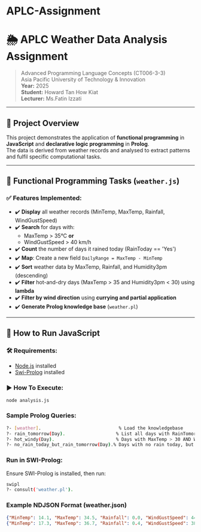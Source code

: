# APLC-Assignment

# 🌦️ APLC Weather Data Analysis Assignment

> Advanced Programming Language Concepts (CT006-3-3)  
> Asia Pacific University of Technology & Innovation  
> **Year:** 2025  
> **Student:** Howard Tan How Kiat  
> **Lecturer:** Ms.Fatin Izzati

---

## 📁 Project Overview

This project demonstrates the application of **functional programming** in **JavaScript** and **declarative logic programming** in **Prolog**.  
The data is derived from weather records and analysed to extract patterns and fulfil specific computational tasks.

---

## 📌 Functional Programming Tasks (`weather.js`)

### ✅ Features Implemented:
- ✔️ **Display** all weather records (MinTemp, MaxTemp, Rainfall, WindGustSpeed)
- ✔️ **Search** for days with:
  - MaxTemp > 35°C **or**
  - WindGustSpeed > 40 km/h
- ✔️ **Count** the number of days it rained today (RainToday == 'Yes')
- ✔️ **Map**: Create a new field `DailyRange = MaxTemp - MinTemp`
- ✔️ **Sort** weather data by MaxTemp, Rainfall, and Humidity3pm (descending)
- ✔️ **Filter** hot-and-dry days (MaxTemp > 35 and Humidity3pm < 30) using **lambda**
- ✔️ **Filter by wind direction** using **currying and partial application**
- ✔️ **Generate Prolog knowledge base** (`weather.pl`)

---

## 🔧 How to Run JavaScript

### 🛠 Requirements:
- [Node.js](https://nodejs.org/) installed
- [Swi-Prolog](https://www.swi-prolog.org/download/stable) installed


### ▶️ How To Execute:
```bash
node analysis.js
```
###  Sample Prolog Queries:
```bash
?- [weather].                             % Load the knowledgebase
?- rain_tomorrow(Day).                   % List all days with RainTomorrow == 'Yes'
?- hot_windy(Day).                       % Days with MaxTemp > 30 AND WindGustSpeed > 40
?- no_rain_today_but_rain_tomorrow(Day).% Days with no rain today, but rain tomorrow
```

### Run in SWI-Prolog:
Ensure SWI-Prolog is installed, then run:
```bash
swipl
?- consult('weather.pl').
```

### Example NDJSON Format (weather.json)
```json
{"MinTemp": 14.1, "MaxTemp": 34.5, "Rainfall": 0.0, "WindGustSpeed": 44, "Humidity3pm": 28, "RainToday": "No", "RainTomorrow": "Yes", "WindDir9am": "NW"}
{"MinTemp": 17.3, "MaxTemp": 36.7, "Rainfall": 0.4, "WindGustSpeed": 38, "Humidity3pm": 35, "RainToday": "Yes", "RainTomorrow": "No", "WindDir9am": "E"}
```
